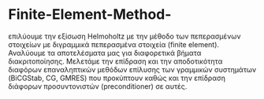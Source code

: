 # Finite-Element-Method-
επιλύουμε την εξίσωση Helmoholtz με την μέθοδο των πεπερασμένων στοιχείων με διγραμμικά πεπερασμένα στοιχεία (finite element).
Αναλύουμε τα αποτελέσματα μας για διαφορετικά βήματα διακριτοποίησης. Μελετάμε την επίδραση και την αποδοτικότητα διαφόρων 
επαναληπτικών μεθόδων επίλυσης των γραμμικών συστημάτων (BiCGStab, CG, GMRES) που προκύπτουν καθώς και την επίδραση διάφορων 
προσυντονιστών (preconditioner) σε αυτές.
